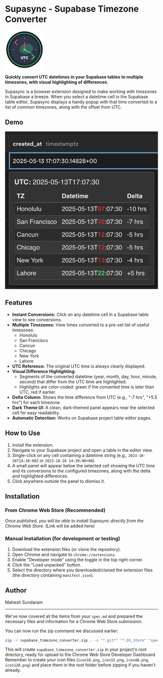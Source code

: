 # Supasync - Supabase Timezone Converter

![Extension Icon](icon128.png)

**Quickly convert UTC datetimes in your Supabase tables to multiple timezones, with visual highlighting of differences.**

Supasync is a browser extension designed to make working with timezones in Supabase a breeze. When you select a datetime cell in the Supabase table editor, Supasync displays a handy popup with that time converted to a list of common timezones, along with the offset from UTC.

## Demo

![Supasync Demo](demo.png)

## Features

*   **Instant Conversions:** Click on any datetime cell in a Supabase table view to see conversions.
*   **Multiple Timezones:** View times converted to a pre-set list of useful timezones:
    *   Honolulu
    *   San Francisco
    *   Cancun
    *   Chicago
    *   New York
    *   Lahore
*   **UTC Reference:** The original UTC time is always clearly displayed.
*   **Visual Difference Highlighting:**
    *   Segments of the converted datetime (year, month, day, hour, minute, second) that differ from the UTC time are highlighted.
    *   Highlights are color-coded: green if the converted time is later than UTC, red if earlier.
*   **Delta Column:** Shows the time difference from UTC (e.g., "-7 hrs", "+5.5 hrs") for each timezone.
*   **Dark Theme UI:** A clean, dark-themed panel appears near the selected cell for easy readability.
*   **Automatic Detection:** Works on Supabase project table editor pages.

## How to Use

1.  Install the extension.
2.  Navigate to your Supabase project and open a table in the editor view.
3.  Single-click on any cell containing a datetime string (e.g., `2023-10-26T14:30:00Z` or `2023-10-26 14:30:00+00`).
4.  A small panel will appear below the selected cell showing the UTC time and its conversions to the configured timezones, along with the delta and highlighted differences.
5.  Click anywhere outside the panel to dismiss it.

## Installation

### From Chrome Web Store (Recommended)

*Once published, you will be able to install Supasync directly from the Chrome Web Store.* (Link will be added here)

### Manual Installation (for development or testing)

1.  Download the extension files (or clone the repository).
2.  Open Chrome and navigate to `chrome://extensions`.
3.  Enable "Developer mode" using the toggle in the top right corner.
4.  Click the "Load unpacked" button.
5.  Select the directory where you downloaded/cloned the extension files (the directory containing `manifest.json`).

## Author

Mahesh Sundaram

---

We've now covered all the items from your `spec.md` and prepared the necessary files and information for a Chrome Web Store submission.

You can now run the zip command we discussed earlier:
```bash
zip -r supabase_timezone_converter.zip . -x "*.git*" "*.DS_Store" "spec.md" "demo.png"
```
This will create `supabase_timezone_converter.zip` in your project's root directory, ready for upload to the Chrome Web Store Developer Dashboard. Remember to create your icon files (`icon16.png`, `icon32.png`, `icon48.png`, `icon128.png`) and place them in the root folder before zipping if you haven't already.
